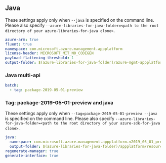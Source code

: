 ## Java

These settings apply only when `--java` is specified on the command line.
Please also specify `--azure-libraries-for-java-folder=<path to the root directory of your azure-libraries-for-java clone>`.

``` yaml $(java)
azure-arm: true
fluent: true
namespace: com.microsoft.azure.management.appplatform
license-header: MICROSOFT_MIT_NO_CODEGEN
payload-flattening-threshold: 1
output-folder: $(azure-libraries-for-java-folder)/azure-mgmt-appplatform
```

### Java multi-api

``` yaml $(java) && $(multiapi)
batch:
  - tag: package-2019-05-01-preview
```

### Tag: package-2019-05-01-preview and java

These settings apply only when `--tag=package-2019-05-01-preview --java` is specified on the command line.
Please also specify `--azure-libraries-for-java-folder=<path to the root directory of your azure-sdk-for-java clone>`.

``` yaml $(tag) == 'package-2019-05-01-preview' && $(java) && $(multiapi)
java:
  namespace: com.microsoft.azure.management.appplatform.v2019_05_01_preview
  output-folder: $(azure-libraries-for-java-folder)/appplatform/resource-manager/v2019_05_01_preview
regenerate-manager: true
generate-interface: true
```